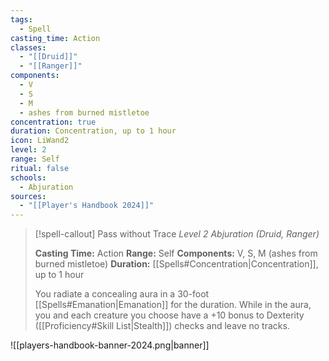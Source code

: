 ```yaml
---
tags:
  - Spell
casting_time: Action
classes:
  - "[[Druid]]"
  - "[[Ranger]]"
components:
  - V
  - S
  - M
  - ashes from burned mistletoe
concentration: true
duration: Concentration, up to 1 hour
icon: LiWand2
level: 2
range: Self
ritual: false
schools:
  - Abjuration
sources: 
  - "[[Player's Handbook 2024]]"
---
```

>[!spell-callout] Pass without Trace
>_Level 2 Abjuration (Druid, Ranger)_
>
>**Casting Time:** Action
>**Range:** Self
>**Components:** V, S, M (ashes from burned mistletoe)
>**Duration:** [[Spells#Concentration\|Concentration]], up to 1 hour
>
>You radiate a concealing aura in a 30-foot [[Spells#Emanation\|Emanation]] for the duration. While in the aura, you and each creature you choose have a +10 bonus to Dexterity ([[Proficiency#Skill List\|Stealth]]) checks and leave no tracks.


![[players-handbook-banner-2024.png|banner]]
